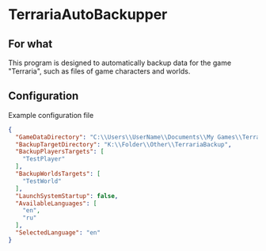 # TerrariaAutoBackupper

## For what
This program is designed to automatically backup data for the game "Terraria", such as files of game characters and worlds.

## Configuration
Example configuration file
```json
{
  "GameDataDirectory": "C:\\Users\\UserName\\Documents\\My Games\\Terraria",
  "BackupTargetDirectory": "K:\\Folder\\Other\\TerrariaBackup",
  "BackupPlayersTargets": [
    "TestPlayer"
  ],
  "BackupWorldsTargets": [
    "TestWorld"
  ],
  "LaunchSystemStartup": false,
  "AvailableLanguages": [
    "en",
    "ru"
  ],
  "SelectedLanguage": "en"
}
```